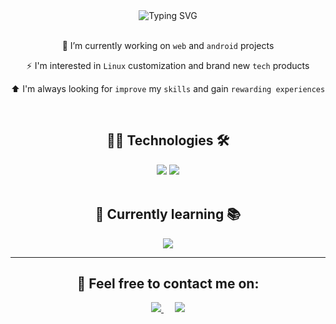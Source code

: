 <div align="center">
  <img src="http://readme-typing-svg.herokuapp.com?font=Righteous&size=50&pause=1000&center=true&vCenter=true&random=false&width=600&height=60&lines=Hi%2C+I'm+Juan+%F0%9F%91%8B!;A+Software+Developer+%F0%9F%92%BB" alt="Typing SVG" />
</div>

<br>

<!-- What I'm doing, what I like and what I want -->

<div align="center">
  
  🔭 I’m currently working on `web` and `android` projects

  ⚡ I'm interested in `Linux` customization and brand new `tech` products

  ⬆️ I'm always looking for `improve` my `skills` and gain `rewarding experiences`
  
</div>

<br>

<!-- Languages, tools and frameworks -->

<div align="center">
  <h2>👨‍💻 Technologies 🛠️</h2>
  <img src="https://skillicons.dev/icons?i=html,css,javascript,python,react,tailwind,nodejs,expressjs,electron" />
  <img src="https://skillicons.dev/icons?i=git,github,vscode,idea,figma,linux,windows" />
</div>

<br>

<div align="center">
  <h2>🌱 Currently learning 📚</h2>
  <img src="https://skillicons.dev/icons?i=angular,php,kotlin,androidstudio" />
</div>

<hr>

<!-- Contact -->

<div align="center">
  <h2>📩  Feel free to contact me on:</h2>
  <a target="_blank" href="https://www.linkedin.com/in/juansebas-ra">
    <img src="https://img.shields.io/badge/-LinkedIn-0077B5?style=for-the-badge&logo=Linkedin&logoColor=white" />
  </a>
  &emsp;
  <a target="_blank" href="mailto:juansebas064@gmail.com">
    <img src="https://img.shields.io/badge/-Gmail-D14836?style=for-the-badge&logo=Gmail&logoColor=white" />
  </a>
</div>
